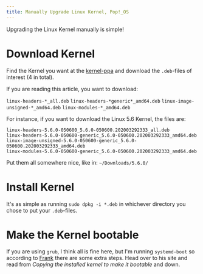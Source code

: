 ```yaml
---
title: Manually Upgrade Linux Kernel, Pop!_OS
---
```


Upgrading the Linux Kernel manually is simple!

# Download Kernel

Find the Kernel you want at the
[kernel-ppa](https://kernel.ubuntu.com/~kernel-ppa/mainline/) and download the
`.deb`-files of interest (4 in total).

If you are reading this article, you want to download:

`linux-headers-*_all.deb`
`linux-headers-*generic*_amd64.deb`
`linux-image-unsigned-*_amd64.deb`
`linux-modules-*_amd64.deb`

For instance, if you want to download the Linux 5.6 Kernel, the files are:

```
linux-headers-5.6.0-050600_5.6.0-050600.202003292333_all.deb
linux-headers-5.6.0-050600-generic_5.6.0-050600.202003292333_amd64.deb
linux-image-unsigned-5.6.0-050600-generic_5.6.0-050600.202003292333_amd64.deb
linux-modules-5.6.0-050600-generic_5.6.0-050600.202003292333_amd64.deb
```

Put them all somewhere nice, like in: `~/Downloads/5.6.0/`

# Install Kernel

It's as simple as running `sudo dpkg -i *.deb` in whichever directory you chose
to put your `.deb`-files.

# Make the Kernel bootable

If you are using `grub`, I think all is fine here, but I'm running
`systemd-boot` so according to
[Frank](https://frank.kumro.io/posts/2019/08/installing-a-mainline-kernel-on-pop_os/) there
are some extra steps. Head over to his site and read from *Copying the installed
kernel to make it bootable* and down.

